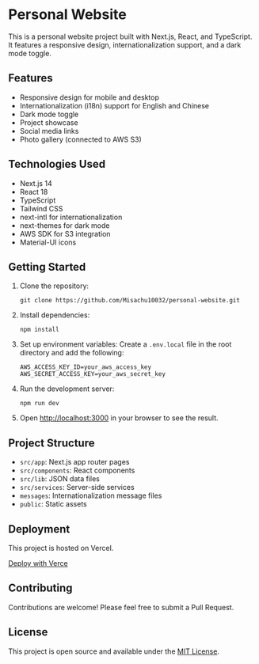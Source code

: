 # Personal Website

This is a personal website project built with Next.js, React, and TypeScript. It features a responsive design, internationalization support, and a dark mode toggle.

## Features

- Responsive design for mobile and desktop
- Internationalization (i18n) support for English and Chinese
- Dark mode toggle
- Project showcase
- Social media links
- Photo gallery (connected to AWS S3)

## Technologies Used

- Next.js 14
- React 18
- TypeScript
- Tailwind CSS
- next-intl for internationalization
- next-themes for dark mode
- AWS SDK for S3 integration
- Material-UI icons

## Getting Started

1. Clone the repository:
   ```
   git clone https://github.com/Misachu10032/personal-website.git
   ```

2. Install dependencies:
   ```
   npm install
   ```

3. Set up environment variables:
   Create a `.env.local` file in the root directory and add the following:
   ```
   AWS_ACCESS_KEY_ID=your_aws_access_key
   AWS_SECRET_ACCESS_KEY=your_aws_secret_key
   ```

4. Run the development server:
   ```
   npm run dev
   ```

5. Open [http://localhost:3000](http://localhost:3000) in your browser to see the result.

## Project Structure

- `src/app`: Next.js app router pages
- `src/components`: React components
- `src/lib`: JSON data files
- `src/services`: Server-side services
- `messages`: Internationalization message files
- `public`: Static assets

## Deployment

This project is hosted on Vercel.

[Deploy with Verce](https://johnzhou.vercel.app/Home)

## Contributing

Contributions are welcome! Please feel free to submit a Pull Request.

## License

This project is open source and available under the [MIT License](LICENSE).